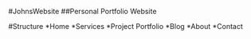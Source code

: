 #JohnsWebsite
##Personal Portfolio Website

#Structure
*Home
*Services
*Project Portfolio
    *Blog
*About
*Contact